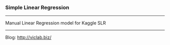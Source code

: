 ### Simple Linear Regression ###
_ _ _

Manual Linear Regression model for Kaggle SLR

_ _ _

Blog: http://viclab.biz/

